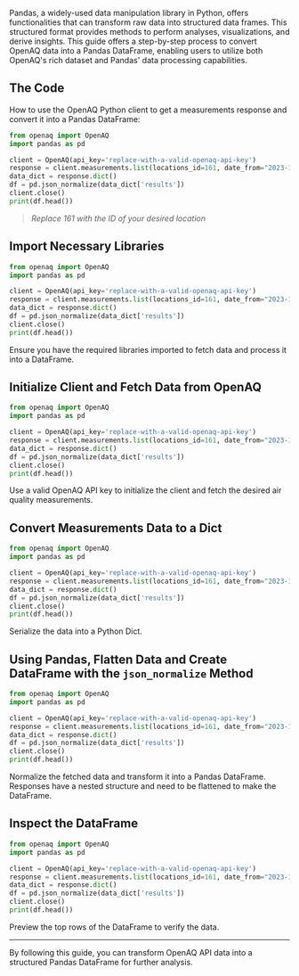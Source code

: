 Pandas, a widely-used data manipulation library in Python, offers functionalities that can transform raw data into structured data frames. This structured format provides methods to perform analyses, visualizations, and derive insights. This guide offers a step-by-step process to convert OpenAQ data into a Pandas DataFrame, enabling users to utilize both OpenAQ's rich dataset and Pandas' data processing capabilities.

## The Code

How to use the OpenAQ Python client to get a measurements response and convert it into a Pandas DataFrame:

```py
from openaq import OpenAQ
import pandas as pd

client = OpenAQ(api_key='replace-with-a-valid-openaq-api-key')
response = client.measurements.list(locations_id=161, date_from="2023-10-13", date_to="2023-10-14")
data_dict = response.dict()
df = pd.json_normalize(data_dict['results'])
client.close()
print(df.head())
```
>*Replace 161 with the ID of your desired location*  

## Import Necessary Libraries

```py hl_lines="1 2"
from openaq import OpenAQ
import pandas as pd

client = OpenAQ(api_key='replace-with-a-valid-openaq-api-key')
response = client.measurements.list(locations_id=161, date_from="2023-10-13", date_to="2023-10-14")
data_dict = response.dict()
df = pd.json_normalize(data_dict['results'])
client.close()
print(df.head())
```

Ensure you have the required libraries imported to fetch data and process it into a DataFrame.

## Initialize Client and Fetch Data from OpenAQ

```py hl_lines="4 5"
from openaq import OpenAQ
import pandas as pd

client = OpenAQ(api_key='replace-with-a-valid-openaq-api-key')
response = client.measurements.list(locations_id=161, date_from="2023-10-13", date_to="2023-10-14")
data_dict = response.dict()
df = pd.json_normalize(data_dict['results'])
client.close()
print(df.head())
```

Use a valid OpenAQ API key to initialize the client and fetch the desired air quality measurements.

## Convert Measurements Data to a Dict

```py hl_lines="6"
from openaq import OpenAQ
import pandas as pd

client = OpenAQ(api_key='replace-with-a-valid-openaq-api-key')
response = client.measurements.list(locations_id=161, date_from="2023-10-13", date_to="2023-10-14")
data_dict = response.dict()
df = pd.json_normalize(data_dict['results'])
client.close()
print(df.head())
```

Serialize the data into a Python Dict.

## Using Pandas, Flatten Data and Create DataFrame with the `json_normalize` Method

```py hl_lines="7"
from openaq import OpenAQ
import pandas as pd

client = OpenAQ(api_key='replace-with-a-valid-openaq-api-key')
response = client.measurements.list(locations_id=161, date_from="2023-10-13", date_to="2023-10-14")
data_dict = response.dict()
df = pd.json_normalize(data_dict['results'])
client.close()
print(df.head())
```

Normalize the fetched data and transform it into a Pandas DataFrame. Responses have a nested structure and need to be flattened to make the DataFrame.

## Inspect the DataFrame

```py hl_lines="9"
from openaq import OpenAQ
import pandas as pd

client = OpenAQ(api_key='replace-with-a-valid-openaq-api-key')
response = client.measurements.list(locations_id=161, date_from="2023-10-13", date_to="2023-10-14")
data_dict = response.dict()
df = pd.json_normalize(data_dict['results'])
client.close()
print(df.head())
```

Preview the top rows of the DataFrame to verify the data.

---

By following this guide, you can transform OpenAQ API data into a structured Pandas DataFrame for further analysis.

